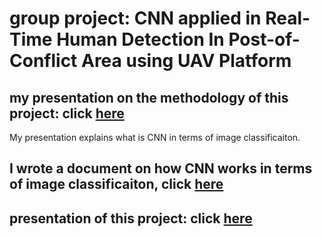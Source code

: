 # group project: CNN applied in Real-Time Human Detection In Post-of-Conflict Area using UAV Platform

## my presentation on the methodology of this project: click [here](https://github.com/QiaoRenOreo/CNN-Real-Time-Human-Detection-In-Post-of-Conflict-Area-using-UAV-Platform/blob/master/methodology_CNN_Qiao.pdf)
My presentation explains what is CNN in terms of image classificaiton. 
## I wrote a document on how CNN works in terms of image classificaiton, click [here]()
## presentation of this project: click [here](https://github.com/QiaoRenOreo/My-Presentation-CNN-method/blob/master/Group3-Final.pdf)
